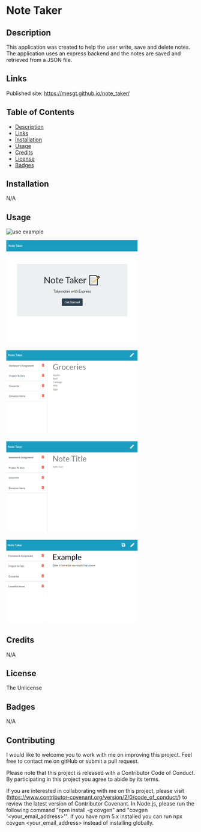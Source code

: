 # Note Taker

## Description 
This application was created to help the user write, save and delete notes. The application uses an express backend and the notes are saved and retrieved from a JSON file. 

## Links 
Published site: https://mesgt.github.io/note_taker/ 

## Table of Contents

* [Description](#Description) 
* [Links](#Links)
* [Installation](#Installation)
* [Usage](#Usage)
* [Credits](#Credits)
* [License](#License)
* [Badges](#Badges)


## Installation
N/A

## Usage


![use example](./public/assets/images/noteTaker.gif)

<img src="./public/assets/images/mainPage.png" alt="noteTaker1" width="350" />
<br><br>
<img src="./public/assets/images/viewNote.png" alt="noteTaker4" width="350" />
<br><br>
<img src="./public/assets/images/writeNote.png" alt="noteTaker2" width="350" />
<br><br>
<img src="./public/assets/images/saveNote.png" alt="noteTaker3" width="350" />

## Credits
N/A
## License
The Unlicense

## Badges
N/A

## Contributing

I would like to welcome you to work with me on improving this project. Feel free to contact me on gitHub or submit a pull request.

Please note that this project is released with a Contributor Code of Conduct. 
By participating in this project you agree to abide by its terms. 

If you are interested in collaborating with me on this project, please visit (https://www.contributor-covenant.org/version/2/0/code_of_conduct/) to review the latest version of Contributor Covenant. In Node.js, please run the following command "npm install -g covgen" and "covgen '<your_email_address>'". If you have npm 5.x installed you can run npx covgen <your_email_address> instead of installing globally.